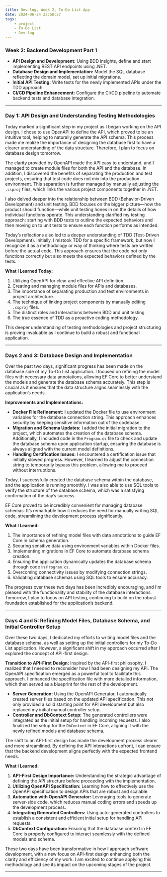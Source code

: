 ```yaml
---
title: Dev-log, Week 2, To-Do List App
date: 2024-06-24 23:58:57
tags:
    - project
    - To-Do List
    - Dev-log
---
```


### Week 2: Backend Development Part 1

-   **API Design and Development:** Using BDD insights, define and start implementing REST API endpoints using .NET.
-   **Database Design and Implementation:** Model the SQL database reflecting the domain model, set up initial migrations.
-   **Initial API Testing:** Write tests for the newly implemented APIs under the TDD approach.
-   **CI/CD Pipeline Enhancement:** Configure the CI/CD pipeline to automate backend tests and database integration.

---

### Day 1: API Design and Understanding Testing Methodologies

Today marked a significant step in my project as I began working on the API design. I chose to use OpenAPI to define the API, which proved to be an intuitive tool, helping to naturally generate the API schema. This process made me realize the importance of designing the database first to have a clearer understanding of the data structure. Therefore, I plan to focus on database design tomorrow.

The clarity provided by OpenAPI made the API easy to understand, and I managed to create module files for both the API and the database. In addition, I discovered the benefits of separating the production and test projects, ensuring that test code does not mix into the production environment. This separation is further managed by manually adjusting the `.csproj` files, which links the various project components together in .NET.

I also delved deeper into the relationship between BDD (Behavior-Driven Development) and unit testing. BDD focuses on the bigger picture—how the product should function—while unit testing hones in on the details of how individual functions operate. This understanding clarified my testing approach: starting with BDD tests to outline the expected behaviors and then moving on to unit tests to ensure each function performs as intended.

Today’s reflections also led to a deeper understanding of TDD (Test-Driven Development). Initially, I mistook TDD for a specific framework, but now I recognize it as a methodology or way of thinking where tests are written before the actual code. This approach ensures that the code not only functions correctly but also meets the expected behaviors defined by the tests.

**What I Learned Today:**

1. Utilizing OpenAPI for clear and effective API definition.
2. Creating and managing module files for APIs and databases.
3. The importance of separating production and test environments in project architecture.
4. The technique of linking project components by manually editing `.csproj` files.
5. The distinct roles and interactions between BDD and unit testing.
6. The true essence of TDD as a proactive coding methodology.

This deeper understanding of testing methodologies and project structuring is proving invaluable as I continue to build a robust and functional application.

---

### Days 2 and 3: Database Design and Implementation

Over the past two days, significant progress has been made on the database side of my To-Do List application. I focused on refining the model files with necessary data annotations, allowing EF Core to better understand the models and generate the database schema accurately. This step is crucial as it ensures that the data structure aligns seamlessly with the application’s needs.

**Improvements and Implementations:**

-   **Docker File Refinement:** I updated the Docker file to use environment variables for the database connection string. This approach enhances security by keeping sensitive information out of the codebase.
-   **Migration and Schema Updates:** I added the initial migration to the project, which automates the creation of the database schema. Additionally, I included code in the `Program.cs` file to check and update the database schema upon application startup, ensuring the database is always aligned with the current model definitions.
-   **Handling Certification Issues:** I encountered a certification issue that initially slowed progress. However, I learned to adjust the connection string to temporarily bypass this problem, allowing me to proceed without interruptions.

Today, I successfully created the database schema within the database, and the application is running smoothly. I was also able to use SQL tools to verify the structure of the database schema, which was a satisfying confirmation of the day’s success.

EF Core proved to be incredibly convenient for managing database schemas. It’s remarkable how it reduces the need for manually writing SQL code, streamlining the development process significantly.

**What I Learned:**

1. The importance of refining model files with data annotations to guide EF Core in schema generation.
2. Securing sensitive data using environment variables within Docker files.
3. Implementing migrations in EF Core to automate database schema creation.
4. Ensuring the application dynamically updates the database schema through code in `Program.cs`.
5. Overcoming connectivity issues by modifying connection strings.
6. Validating database schemas using SQL tools to ensure accuracy.

The progress over these two days has been incredibly encouraging, and I'm pleased with the functionality and stability of the database interactions. Tomorrow, I plan to focus on API testing, continuing to build on the robust foundation established for the application’s backend.

---

### Days 4 and 5: Refining Model Files, Database Schema, and Initial Controller Setup

Over these two days, I dedicated my efforts to writing model files and the database schema, as well as setting up the initial controllers for my To-Do List application. However, a significant shift in my approach occurred after I explored the concept of API-first design.

**Transition to API-First Design:**
Inspired by the API-first philosophy, I realized that I needed to reconsider how I had been designing my API. The OpenAPI specification emerged as a powerful tool to facilitate this approach. I enhanced the specification file with more detailed information, which then served as a blueprint for the rest of the development.

-   **Server Generation:** Using the OpenAPI Generator, I automatically created server files based on the updated API specification. This not only provided a solid starting point for API development but also replaced my initial manual controller setup.
-   **Controller and DbContext Setup:** The generated controllers were integrated as the initial setup for handling incoming requests. I also finalized the setup for the `DbContext` in EF Core, aligning it with the newly refined models and database schema.

The shift to an API-first design has made the development process clearer and more streamlined. By defining the API interactions upfront, I can ensure that the backend development aligns perfectly with the expected frontend needs.

**What I Learned:**

1. **API-First Design Importance:** Understanding the strategic advantage of defining the API structure before proceeding with the implementation.
2. **Utilizing OpenAPI Specification:** Learning how to effectively use the OpenAPI specification to design APIs that are robust and scalable.
3. **Automation with OpenAPI Generator:** Leveraging tools to generate server-side code, which reduces manual coding errors and speeds up the development process.
4. **Integrating Generated Controllers:** Using auto-generated controllers to establish a consistent and efficient initial setup for handling API requests.
5. **DbContext Configuration:** Ensuring that the database context in EF Core is properly configured to interact seamlessly with the defined models and schema.

These two days have been transformative in how I approach software development, with a new focus on API-first design enhancing both the clarity and efficiency of my work. I am excited to continue applying this methodology and see its impact on the upcoming stages of the project.

---
